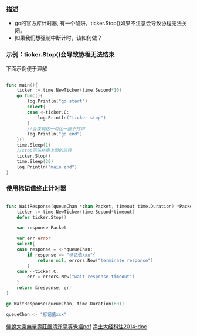 ### 描述

* go的官方库计时器, 有一个陷阱，ticker.Stop()如果不注意会导致协程无法关闭。
* 如果我们想强制中断计时，该如何做？

### 示例：ticker.Stop()会导致协程无法结束

下面示例便于理解

```go

func main(){
    ticker := time.NewTicker(time.Second*10)
    go func(){
        log.Println("go start")
        select{
        case <-ticker.C:
            log.Println("ticker stop")
        }
        //会发现这一句化一直不打印
        log.Println("go end")
    }()
    time.Sleep(1)
    //stop无法结束上面的协程
    ticker.Stop()
    time.Sleep(20)
    log.Println("main end")
}


```


### 使用标记值终止计时器

```go

func WaitResponse(queueChan *chan Packet, timeout time.Duration) *Packet, error{
    ticker := time.NewTicker(time.Second*timeout)
    defer ticker.Stop()

	var response Packet

	var err error
	select{
	case response = <-*queueChan:
        if response == "标记值xxx"{
            return nil, errors.New("terminate response")
        }
	case <-ticker.C:
		err = errors.New("wait response timeout")
	}
	return &response, err
}

go WaitResponse(queueChan, time.Duration(60))

queueChan <- "标记值xxx"
```

[佛說大乘無量壽莊嚴清淨平等覺經pdf](http://doc.sxjy360.top/book/佛說大乘無量壽莊嚴清淨平等覺經(難字注音).pdf)
[净土大经科注2014-doc](http://doc.sxjy360.top/book/净土大经科注2014-doc.zip)